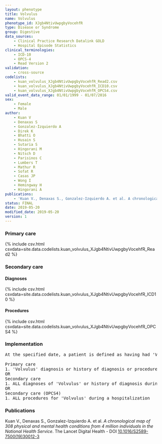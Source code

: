 ```yaml
---
layout: phenotype
title: Volvulus
name: Volvulus
phenotype_id: XJgb4NtivUwpgbyVocehfR 
type: Disease or Syndrome
group: Digestive
data_sources: 
    - Clinical Practice Research Datalink GOLD
    - Hospital Episode Statistics
clinical_terminologies: 
    - ICD-10
    - OPCS-4
    - Read Version 2
validation: 
    - cross-source
codelists: 
    - kuan_volvulus_XJgb4NtivUwpgbyVocehfR_Read2.csv
    - kuan_volvulus_XJgb4NtivUwpgbyVocehfR_ICD10.csv
    - kuan_volvulus_XJgb4NtivUwpgbyVocehfR_OPCS4.csv
valid_event_data_range: 01/01/1999 - 01/07/2016
sex: 
    - Female
    - Male
author: 
    - Kuan V
    - Denaxas S
    - Gonzalez-Izquierdo A
    - Direk K
    - Bhatti O
    - Husain S
    - Sutaria S
    - Hingorani M
    - Nitsch D
    - Parisinos C
    - Lumbers T
    - Mathur R
    - Sofat R
    - Casas JP
    - Wong I
    - Hemingway H
    - Hingorani A
publications: 
    - 'Kuan V., Denaxas S., Gonzalez-Izquierdo A. et al. A chronological map of 308 physical and mental health conditions from 4 million individuals in the National Health Service. The Lancet Digital Health - DOI: 10.1016/S2589-7500(19)30012-3' 
status: FINAL
date: 2019-05-20
modified_date: 2019-05-20
version: 1
---
```

### Primary care 
{% include csv.html csvdata=site.data.codelists.kuan_volvulus_XJgb4NtivUwpgbyVocehfR_Read2 %}
### Secondary care 
#### Diagnoses 
{% include csv.html csvdata=site.data.codelists.kuan_volvulus_XJgb4NtivUwpgbyVocehfR_ICD10 %}
#### Procedures 
{% include csv.html csvdata=site.data.codelists.kuan_volvulus_XJgb4NtivUwpgbyVocehfR_OPCS4 %}
### Implementation 
<pre>At the specified date, a patient is defined as having had 'Volvulus' IF they meet the criteria for any of the following on or before the specified date. The earliest date on which the individual meets any of the following criteria on or before the specified date is defined as the first event date:

Primary care
1. 'Volvulus' diagnosis or history of diagnosis or procedure during a consultation 
OR
Secondary care
1. ALL diagnoses of 'Volvulus' or history of diagnosis during a hospitalization
OR
Secondary care (OPCS4)
1. ALL procedures for 'Volvulus' during a hospitalization</pre> 
 
### Publications 
Kuan V., Denaxas S., Gonzalez-Izquierdo A. et al. _A chronological map of 308 physical and mental health conditions from 4 million individuals in the National Health Service_. The Lancet Digital Health - DOI <a href='https://www.thelancet.com/journals/landig/article/PIIS2589-7500(19)30012-3/fulltext'>10.1016/S2589-7500(19)30012-3</a>